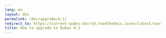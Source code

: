 ```yaml
---
lang: en
layout: doc
permalink: /doc/upgrade/4.1/
redirect_to: https://current-qubes-docrtd.readthedocs.io/en/latest/user/downloading-installing-upgrading/upgrade/4_1.html
title: How to upgrade to Qubes 4.1
---
```

